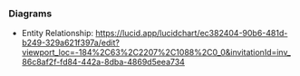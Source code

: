### Diagrams

* Entity Relationship: https://lucid.app/lucidchart/ec382404-90b6-481d-b249-329a621f397a/edit?viewport_loc=-184%2C63%2C2207%2C1088%2C0_0&invitationId=inv_86c8af2f-fd84-442a-8dba-4869d5eea734